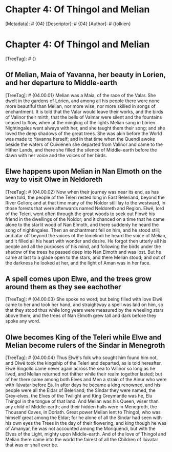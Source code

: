# Chapter 4: Of Thingol and Melian
[Metadata]: # {04}
[Descriptor]: # {04}
[Author]: # {tolkien}
#  Chapter 4: Of Thingol and Melian
[TreeTag]: # {}
##  Of Melian, Maia of Yavanna, her beauty in Lorien, and her departure to Middle-earth
[TreeTag]: # {04.00.01}
Melian was a Maia, of the race of the Valar. She dwelt in the gardens of Lórien, and among all his people there were none more beautiful than Melian, nor more wise, nor more skilled in songs of enchantment. It is told that the Valar would leave their works, and the birds of Valinor their mirth, that the bells of Valmar were silent and the fountains ceased to flow, when at the mingling of the lights Melian sang in Lórien. Nightingales went always with her, and she taught them their song; and she loved the deep shadows of the great trees. She was akin before the World was made to Yavanna herself; and in that time when the Quendi awoke beside the waters of Cuiviénen she departed from Valinor and came to the Hither Lands, and there she filled the silence of Middle-earth before the dawn with her voice and the voices of her birds. 


##  Elwe happens upon Melian in Nan Elmoth on the way to visit Olwe in Neldoreth
[TreeTag]: # {04.00.02}
Now when their journey was near its end, as has been told, the people of the Teleri rested long in East Beleriand, beyond the River Gelion; and at that time many of the Noldor still lay to the westward, in those forests that were afterwards named Neldoreth and Region. Elwë, lord of the Teleri, went often through the great woods to seek out Finwë his friend in the dwellings of the Noldor; and it chanced on a time that he came alone to the starlit wood of Nan Elmoth, and there suddenly he heard the song of nightingales. Then an enchantment fell on him, and he stood still; and afar off beyond the voices of the lómelindi he heard the voice of Melian, and it filled all his heart with wonder and desire. He forgot then utterly all his people and all the purposes of his mind, and following the birds under the shadow of the trees he passed deep into Nan Elmoth and was lost. But he came at last to a glade open to the stars, and there Melian stood; and out of the darkness he looked at her, and the light of Aman was in her face. 


##  A spell comes upon Elwe, and the trees grow around them as they see eachother
[TreeTag]: # {04.00.03}
She spoke no word; but being filled with love Elwë came to her and took her hand, and straightway a spell was laid on him, so that they stood thus while long years were measured by the wheeling stars above them; and the trees of Nan Elmoth grew tall and dark before they spoke any word. 


##  Olwe becomes King of the Teleri while Elwe and Melian become rulers of the Sindar in Menegroth
[TreeTag]: # {04.00.04}
Thus Elwë's folk who sought him found him not, and Olwë took the kingship of the Teleri and departed, as is told hereafter. Elwë Singollo came never again across the sea to Valinor so long as he lived, and Melian returned not thither while their realm together lasted; but of her there came among both Elves and Men a strain of the Ainur who were with Ilúvatar before Eä. In after days he became a king renowned, and his people were all the Eldar of Beleriand; the Sindar they were named, the Grey-elves, the Elves of the Twilight and King Greymantle was he, Elu Thingol in the tongue of that land. And Melian was his Queen, wiser than any child of Middle-earth; and their hidden halls were in Menegroth, the Thousand Caves, in Doriath. Great power Melian lent to Thingol, who was himself great among the Eldar; for he alone of all the Sindar had seen with his own eyes the Trees in the day of their flowering, and king though he was of Amanyar, he was not accounted among the Moriquendi, but with the Elves of the Light, mighty upon Middle-earth. And of the love of Thingol and Melian there came into the world the fairest of all the Children of Ilúvatar that was or shall ever be. 

